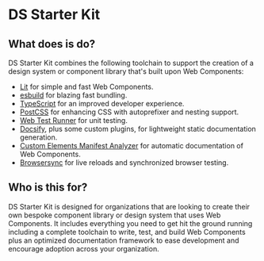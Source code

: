 # DS Starter Kit

## What does is do?

DS Starter Kit combines the following toolchain to support the creation of a
design system or component library that's built upon Web Components:

- [Lit](https://lit.dev/) for simple and fast Web Components.
- [esbuild](https://esbuild.github.io/) for blazing fast bundling.
- [TypeScript](https://www.typescriptlang.org/) for an improved developer experience.
- [PostCSS](https://postcss.org/) for enhancing CSS with autoprefixer and nesting support.
- [Web Test Runner](https://modern-web.dev/docs/test-runner/overview/) for unit testing.
- [Docsify](https://docsify.js.org), plus some custom plugins, for lightweight static documentation generation.
- [Custom Elements Manifest Analyzer](https://custom-elements-manifest.open-wc.org/analyzer/getting-started/) for automatic documentation of Web Components.
- [Browsersync](https://browsersync.io/) for live reloads and synchronized browser testing.

## Who is this for?

DS Starter Kit is designed for organizations that are looking to create their
own bespoke component library or design system that uses Web Components. It includes everything you need to get hit the ground running including a complete toolchain
to write, test, and build Web Components plus an optimized documentation framework
to ease development and encourage adoption across your organization.
